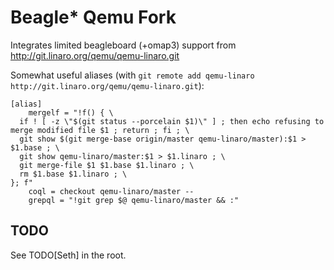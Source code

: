 # Beagle* Qemu Fork

Integrates limited beagleboard (+omap3) support from http://git.linaro.org/qemu/qemu-linaro.git

Somewhat useful aliases (with `git remote add qemu-linaro http://git.linaro.org/qemu/qemu-linaro.git`):

```
[alias]
	mergelf = "!f() { \
  if ! [ -z \"$(git status --porcelain $1)\" ] ; then echo refusing to merge modified file $1 ; return ; fi ; \
  git show $(git merge-base origin/master qemu-linaro/master):$1 > $1.base ; \
  git show qemu-linaro/master:$1 > $1.linaro ; \
  git merge-file $1 $1.base $1.linaro ; \
  rm $1.base $1.linaro ; \
}; f"
	coql = checkout qemu-linaro/master --
	grepql = "!git grep $@ qemu-linaro/master && :"
```

## TODO

See TODO[Seth] in the root.
